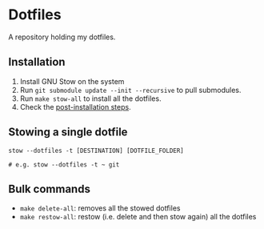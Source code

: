 # Dotfiles

A repository holding my dotfiles.

## Installation

1. Install GNU Stow on the system
2. Run `git submodule update --init --recursive` to pull submodules.
3. Run `make stow-all` to install all the dotfiles.
4. Check the [post-installation steps](POST_INSTALLATION.md).

## Stowing a single dotfile

```
stow --dotfiles -t [DESTINATION] [DOTFILE_FOLDER]

# e.g. stow --dotfiles -t ~ git
```

## Bulk commands
- `make delete-all`: removes all the stowed dotfiles
- `make restow-all`: restow (i.e. delete and then stow again) all the dotfiles

